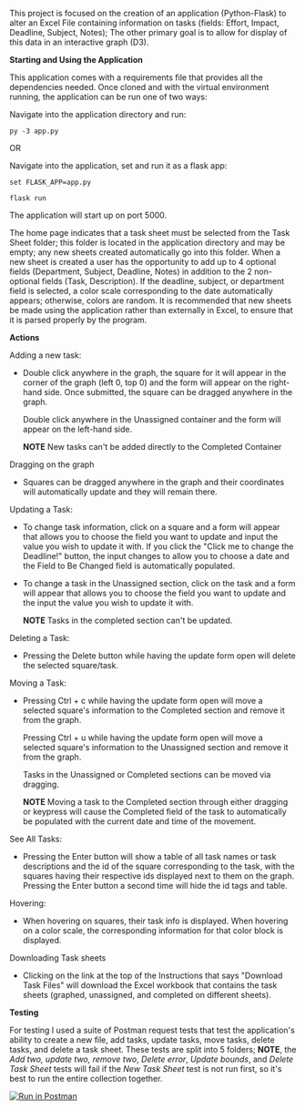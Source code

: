 This project is focused on the creation of an application (Python-Flask) to alter an Excel File containing information on tasks (fields: Effort, Impact, 
Deadline, Subject, Notes); The other primary goal is to allow for display of this data in an interactive graph (D3).


**Starting and Using the Application**

This application comes with a requirements file that provides all the dependencies needed. Once cloned
and with the virtual environment running, the application can be run one of two ways:

Navigate into the application directory and run:


    py -3 app.py

OR

Navigate into the application, set and run it as a flask app:


    set FLASK_APP=app.py
    
    flask run

The application will start up on port 5000.

The home page indicates that a task sheet must be selected from the Task Sheet folder; this folder is located
in the application directory and may be empty; any new sheets created automatically go into this folder. When a new sheet is created a user has the opportunity to add up to 4 optional fields (Department, Subject, Deadline, Notes) 
in addition to the 2 non-optional fields (Task, Description). If the deadline, subject, or department field is selected, a color scale corresponding to the date automatically appears; otherwise, colors are random.
It is recommended that new sheets be made using the application rather than externally in Excel, to ensure that it is
parsed properly by the program.

**Actions**

Adding a new task:

* Double click anywhere in the graph, the square for it will appear in the corner of the graph (left 0, top 0) and the
 form will appear on the right-hand side. Once submitted, the square can be dragged anywhere in the graph.

  Double click anywhere in the Unassigned container and the form will appear on the left-hand side.

  **NOTE** New tasks can't be added directly to the Completed Container

Dragging on the graph

* Squares can be dragged anywhere in the graph and their coordinates will automatically update and they will remain there.

Updating a Task:

* To change task information, click on a square and a form will appear that allows you to choose the field you want
  to update and input the value you wish to update it with. If you click the "Click me to change the Deadline!" button, the
  input changes to allow you to choose a date and the Field to Be Changed field is automatically populated.

* To change a task in the Unassigned section, click on the task and a form will appear that allows you to choose the
  field you want to update and the input the value you wish to update it with.

  **NOTE** Tasks in the completed section can't be updated.

Deleting a Task:

* Pressing the Delete button while having the update form open will delete the selected square/task.

Moving a Task:

* Pressing Ctrl + c while having the update form open will move a selected square's information to the Completed
  section and remove it from the graph.

  Pressing Ctrl + u while having the update form open will move a selected square's information to the Unassigned
  section and remove it from the graph.

  Tasks in the Unassigned or Completed sections can be moved via dragging.

  **NOTE** Moving a task to the Completed section through either dragging or keypress will cause the Completed field of
  the task to automatically be populated with the current date and time of the movement.

See All Tasks:

* Pressing the Enter button will show a table of all task names or task descriptions and the id of the square corresponding
  to the task, with the squares having their respective ids displayed next to them on the graph. Pressing the Enter
  button a second time will hide the id tags and table.

Hovering:

* When hovering on squares, their task info is displayed. When hovering on a color scale, the corresponding information
 for that color block is displayed.

Downloading Task sheets

* Clicking on the link at the top of the Instructions that says "Download Task Files" will download the Excel workbook that
  contains the task sheets (graphed, unassigned, and completed on different sheets).

**Testing** 

For testing I used a suite of Postman request tests that test the application's ability to create a new file, add tasks, 
update tasks, move tasks, delete tasks, and delete a task sheet. These tests are split into 5 folders; **NOTE**, the *Add two, update two, remove
two*, *Delete error*, *Update bounds*, and *Delete Task Sheet* tests will fail if the *New Task Sheet* test is not run first, so it's best to run the
entire collection together.

[![Run in Postman](https://run.pstmn.io/button.svg)](https://app.getpostman.com/run-collection/5eb29fa63ae358f00da0)
